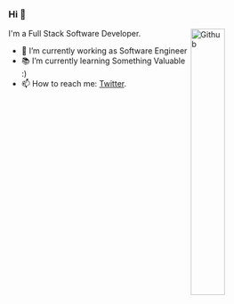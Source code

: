 ### Hi 👋
<img width="35%" align="right" alt="Github" src="https://user-images.githubusercontent.com/48678280/88862734-4903af80-d201-11ea-968b-9c939d88a37c.gif" />

I'm a Full Stack Software Developer.

- 🔭 I’m currently working as Software Engineer
- 📚 I’m currently learning Something Valuable :)
- 📫 How to reach me: [Twitter](https://twitter.com/Ahmed_Abukar_).

